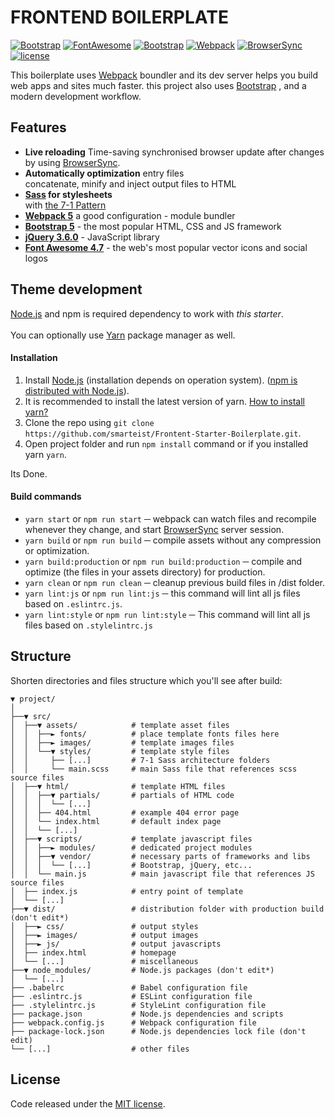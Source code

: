 # FRONTEND BOILERPLATE

[![Bootstrap](https://img.shields.io/static/v1?label=Bootstrap&message=5.0.1&color=blueviolet)](https://getbootstrap.com)
[![FontAwesome](https://img.shields.io/static/v1?label=FontAwesome&message=4.7.0&color=brightgreen)](http://fontawesome.com/v4.7.0)
[![Bootstrap](https://img.shields.io/static/v1?label=jQuery&message=3.6.0&color=orange)](http://jquery.com)
[![Webpack](https://img.shields.io/static/v1?label=Webpack&message=5&color=83c6e8)](https://webpack.js.org)
[![BrowserSync](https://img.shields.io/static/v1?label=BrowserSync&message=2&color=red)](https://browsersync.io)
[![license](https://img.shields.io/static/v1?label=Licence&message=MIT&color=blue)](https://raw.githubusercontent.com/smarteist/Frontent-Starter-Boilerplate/master/LICENSE)

This boilerplate uses [Webpack](https://webpack.js.org/) boundler and its dev server helps you build web apps and sites much faster.
this project also uses [Bootstrap](https://getbootstrap.com/) , and a modern development workflow.

## Features

* **Live reloading** Time-saving synchronised browser update after changes by using [BrowserSync](https://browsersync.io/).
* **Automatically optimization** entry files <br> concatenate, minify and inject output files to HTML
* **[Sass](https://sass-lang.com/) for stylesheets** <br> with [the 7-1 Pattern](https://sass-guidelin.es/#the-7-1-pattern)
* **[Webpack 5](https://webpack.js.org/)** a good configuration - module bundler
* **[Bootstrap 5](http://getbootstrap.com/)** - the most popular HTML, CSS and JS framework
* **[jQuery 3.6.0](http://jquery.com/)** - JavaScript library
* **[Font Awesome 4.7](https://fontawesome.com/v4.7.0/icons/)** - the web's most popular vector icons and social logos


## Theme development

[Node.js](http://nodejs.org/) and npm is required dependency to work with *this starter*.
<br><br>
You can optionally use [Yarn](https://yarnpkg.com/en/) package manager as well.


#### Installation

1. Install [Node.js](http://nodejs.org/) (installation depends on operation system).
([npm is distributed with Node.js](https://www.npmjs.com/get-npm)).
2. It is recommended to install the latest version of yarn. [How to install yarn?](https://yarnpkg.com/en/docs/install)
3. Clone the repo using `git clone https://github.com/smarteist/Frontent-Starter-Boilerplate.git`.
4. Open project folder and run `npm install` command or if you installed yarn `yarn`. 

Its Done.

#### Build commands

* `yarn start` or `npm run start` ─ webpack can watch files and recompile whenever they change, and start [BrowserSync](https://browsersync.io/) server session.
* `yarn build` or `npm run build` ─ compile assets without any compression or optimization.
* `yarn build:production` or `npm run build:production` ─ compile and optimize (the files in your assets directory) for production.
* `yarn clean` or `npm run clean` ─ cleanup previous build files in /dist folder.
* `yarn lint:js` or `npm run lint:js` ─  this command will lint all js files based on ```.eslintrc.js```.
* `yarn lint:style` or `npm run lint:style` ─ This command will lint all js files based on ```.stylelintrc.js```

## Structure

Shorten directories and files structure which you'll see after build: 

```shell
▼ project/
│
├──▼ src/
│  ├──▼ assets/            # template asset files
│  │  ├──► fonts/          # place template fonts files here
│  │  ├──► images/         # template images files
│  │  └──▼ styles/         # template style files
│  │     ├── [...]         # 7-1 Sass architecture folders
│  │     └── main.scss     # main Sass file that references scss source files
│  ├──▼ html/              # template HTML files
│  │  ├──▼ partials/       # partials of HTML code
│  │  │  └── [...]
│  │  ├── 404.html         # example 404 error page
│  │  └── index.html       # default index page
│  │  └── [...]
│  ├──▼ scripts/           # template javascript files
│  │  ├──► modules/        # dedicated project modules
│  │  ├──▼ vendor/         # necessary parts of frameworks and libs
│  │  │  └── [...]         # Bootstrap, jQuery, etc...
│  │  └── main.js          # main javascript file that references JS source files
│  ├── index.js            # entry point of template
│  └── [...]
├──▼ dist/                 # distribution folder with production build (don't edit*)
│  ├──► css/               # output styles
│  ├──► images/            # output images
│  ├──► js/                # output javascripts
│  ├── index.html          # homepage
│  └── [...]               # miscellaneous
├──▼ node_modules/         # Node.js packages (don't edit*)
│  └── [...]
├── .babelrc               # Babel configuration file
├── .eslintrc.js           # ESLint configuration file
├── .stylelintrc.js        # StyleLint configuration file
├── package.json           # Node.js dependencies and scripts
├── webpack.config.js      # Webpack configuration file
├── package-lock.json      # Node.js dependencies lock file (don't edit)
└── [...]                  # other files
```

## License

Code released under the [MIT license](https://raw.githubusercontent.com/smarteist/Frontent-Starter-Boilerplate/master/LICENSE).
